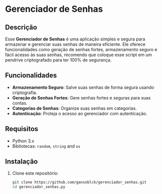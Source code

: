 # Gerenciador de Senhas

## Descrição

Esse **Gerenciador de Senhas** é uma aplicação simples e segura para armazenar e gerenciar suas senhas de maneira eficiente. Ele oferece funcionalidades como geração de senhas fortes, armazenamento seguro e fácil acesso às suas senhas, recomendo que coloque esse script em um pendrive criptografado para ter 100% de segurança.

## Funcionalidades

- **Armazenamento Seguro**: Salve suas senhas de forma segura usando criptografia.
- **Geração de Senhas Fortes**: Gere senhas fortes e seguras para suas contas.
- **Categorias de Senhas**: Organize suas senhas em categorias.
- **Autenticação**: Proteja o acesso ao gerenciador com autenticação.

## Requisitos

- Python 3.x
- Bibliotecas: `random`, `string` and `os`

## Instalação

1. Clone este repositório:
   ```sh
   git clone https://github.com/gansoblck/gerenciador_senhas.git
   cd gerenciador_senhas.py
